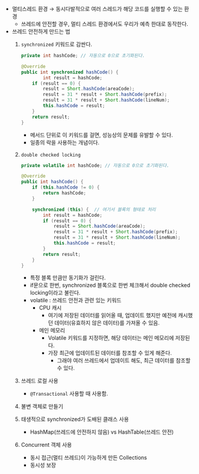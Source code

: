 - 멀티스레드 환경 → 동시다발적으로 여러 스레드가 해당 코드를 실행할 수 있는 환경
    - 쓰레드에 안전할 경우, 멀티 스레드 환경에서도 우리가 예측 한대로 동작한다.
- 쓰레드 안전하게 만드는 법
    1. `synchronized` 키워드로 감싼다.
        
        ```java
        private int hashCode; // 자동으로 0으로 초기화된다.
        
        @Override 
        public int synchronized hashCode() {
        		int result = hashCode;
            if (result == 0) {
                result = Short.hashCode(areaCode);
                result = 31 * result + Short.hashCode(prefix);
                result = 31 * result + Short.hashCode(lineNum);
                this.hashCode = result;
            }
            return result;
        }
        ```
        
        - 메서드 단위로 이 키워드를 걸면, 성능상의 문제를 유발할 수 있다.
        - 일종의 락을 사용하는 개념이다.
    2. `double checked locking`
        
        ```java
        private volatile int hashCode; // 자동으로 0으로 초기화된다.
        
        @Override 
        public int hashCode() {
            if (this.hashCode != 0) {
                return hashCode;
            }
        
            synchronized (this) {  // 여기서 블록의 형태로 처리
                int result = hashCode;
                if (result == 0) {
                    result = Short.hashCode(areaCode);
                    result = 31 * result + Short.hashCode(prefix);
                    result = 31 * result + Short.hashCode(lineNum);
                    this.hashCode = result;
                }
                return result;
            }
        }
        ```
        
        - 특정 블록 만큼만 동기화가 걸린다.
        - if문으로 한번, synchronized 블록으로 한번 체크해서 double checked locking이라고 불린다.
        - volatile : 쓰레드 안전과 관련 있는 키워드
            - CPU 캐시
                - 여기에 저장된 데이터를 읽어올 때, 업데이트 했지만 예전에 캐시했던 데이터(유효하지 않은 데이터)를 가져올 수 있음.
            - 메인 메모리
                - Volatile 키워드를 지정하면, 해당 데이터는 메인 메모리에 저장된다.
                - 가장 최근에 업데이트된 데이터를 참조할 수 있게 해준다.
                    - 그래야 여러 쓰레드에서 업데이트 해도, 최근 데이터를 참조할 수 있다.
    3. 쓰레드 로컬 사용
        - `@Transactional` 사용할 때 사용함.
    4. 불변 객체로 만들기
    5. 태생적으로 synchronized가 도배된 클래스 사용
        - HashMap(쓰레드에 안전하지 않음) vs HashTable(쓰레드 안전)
    6. Concurrent 객체 사용
        - 동시 접근(멀티 쓰레드)이 가능하게 만든 Collections
        - 동시성 보장

